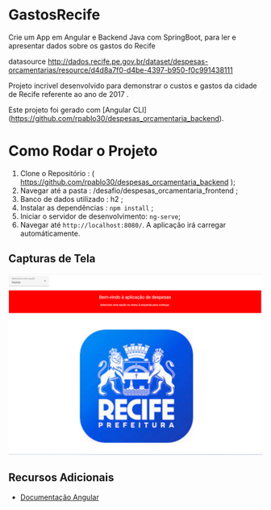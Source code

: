 # GastosRecife

Crie um App em Angular e Backend Java com SpringBoot, para ler e apresentar dados sobre os gastos do Recife

datasource http://dados.recife.pe.gov.br/dataset/despesas-orcamentarias/resource/d4d8a7f0-d4be-4397-b950-f0c991438111






Projeto incrivel desenvolvido para demonstrar o custos e gastos da cidade de Recife referente ao ano de 2017 . 

Este projeto foi gerado com [Angular CLI] (https://github.com/rpablo30/despesas_orcamentaria_backend).

# Como Rodar o Projeto 
1. Clone o Repositório : ( https://github.com/rpablo30/despesas_orcamentaria_backend );
2. Navegar até a pasta : /desafio/despesas_orcamentaria_frontend ;
3. Banco de dados utilizado : h2 ;    
4. Instalar as dependências : `npm install` ;
5. Iniciar o servidor de desenvolvimento: `ng-serve`;
6. Navegar até `http://localhost:8080/`. A aplicação irá carregar automáticamente.



## Capturas de Tela

![Captura de Tela 1](/src/assets/Captura%20de%20tela%202023-08-17%20104745.png)

## Recursos Adicionais

- [Documentação Angular](https://angular.io/docs)
